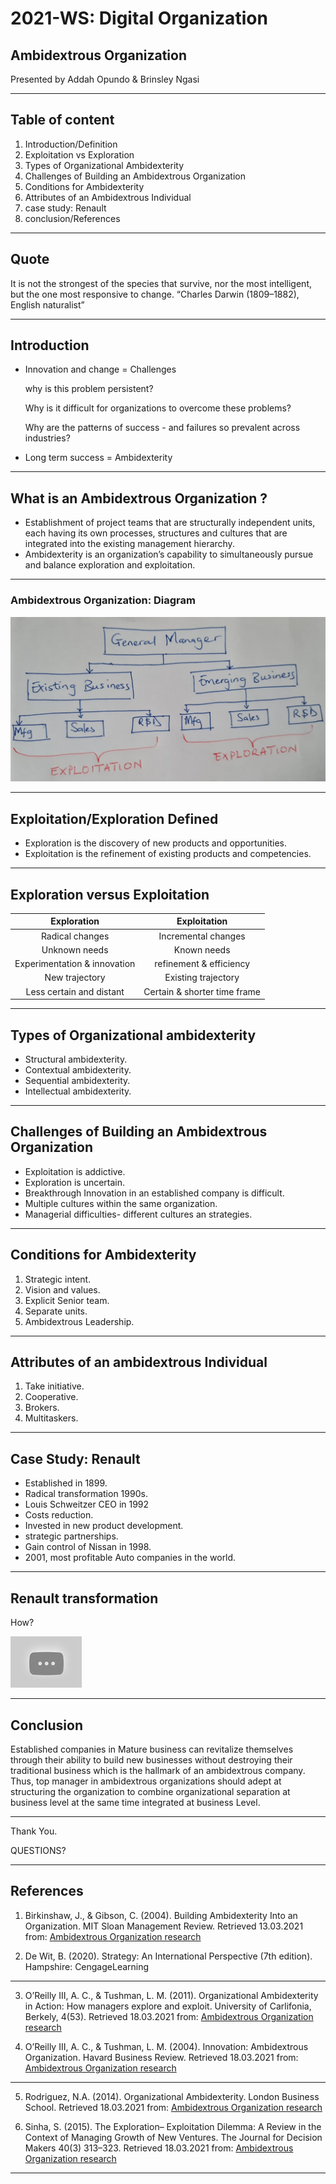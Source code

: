 # 2021-WS: Digital Organization

## Ambidextrous Organization

Presented by  Addah Opundo & Brinsley Ngasi

---

## Table of content

1. Introduction/Definition
1. Exploitation vs Exploration
1. Types of Organizational Ambidexterity
1. Challenges of Building an Ambidextrous Organization
1. Conditions for Ambidexterity
1. Attributes of an Ambidextrous Individual
1. case study: Renault
1. conclusion/References

---

## Quote

It is not the strongest of the species that survive, nor the most intelligent, but the one most responsive to change.
		“Charles Darwin (1809–1882), English naturalist”

---

## Introduction

- Innovation and change = Challenges

    why is this problem persistent?

     Why is it difficult for organizations to overcome these problems?

     Why are the patterns of success - and failures so prevalent across industries?

- Long term success = Ambidexterity

---

## What is an Ambidextrous Organization ?

- Establishment of project teams that are structurally independent units, each having its own processes, structures and cultures that are integrated into the existing management hierarchy.
- Ambidexterity is an organization’s capability to simultaneously pursue and balance exploration and exploitation.

---

### Ambidextrous Organization: Diagram

![Diagram](ExploitationVsExploration.jpg)

---

## Exploitation/Exploration Defined

- Exploration is the discovery of new products and opportunities.
- Exploitation is the refinement of existing products and competencies.

---

## Exploration versus Exploitation

|Exploration         | Exploitation     |
|:------------------:|:----------------:|
| Radical changes   | Incremental changes   |
| Unknown needs     | Known needs         |
| Experimentation & innovation | refinement & efficiency |
| New trajectory | Existing trajectory     |
| Less certain and distant | Certain & shorter time frame|

---

## Types of Organizational ambidexterity

- Structural ambidexterity.
- Contextual ambidexterity.
- Sequential ambidexterity.
- Intellectual ambidexterity.

---

## Challenges of Building an Ambidextrous Organization

- Exploitation is addictive.
- Exploration is uncertain.
- Breakthrough Innovation in an established company is difficult.
- Multiple cultures within the same organization.
- Managerial difficulties- different cultures an strategies.

---

## Conditions for Ambidexterity

1. Strategic intent.
1. Vision and values.
1. Explicit Senior team.
1. Separate units.
1. Ambidextrous Leadership.

---

## Attributes of an ambidextrous Individual

1. Take initiative.
1. Cooperative.
1. Brokers.
1. Multitaskers.

---

## Case Study: Renault

- Established in 1899.
- Radical transformation 1990s.
- Louis Schweitzer CEO in 1992
- Costs reduction.
- Invested in new product development.
- strategic partnerships.
- Gain control of Nissan in 1998.
- 2001, most profitable Auto companies in the world.

---

## Renault transformation

How?

[![Why](images/vid.jpg)](video/why.mp4)

---

## Conclusion

Established companies in Mature business can revitalize themselves through their ability to build new businesses without destroying their traditional business which is the hallmark of an ambidextrous company. Thus, top manager in ambidextrous organizations should adept at structuring the organization to combine organizational separation at business level at the same time integrated at business Level.

---
Thank You.

QUESTIONS?

---

## References

1. Birkinshaw, J., & Gibson, C. (2004). Building Ambidexterity Into an Organization. MIT Sloan Management Review. Retrieved 13.03.2021 from:
[Ambidextrous Organization research](https://sloanreview.mit.edu/article/building-ambidexterity-into-an-organization/)

2.	De Wit, B. (2020). Strategy: An International Perspective (7th edition). Hampshire: CengageLearning

---

3. O’Reilly III, A. C., & Tushman, L. M. (2011). Organizational Ambidexterity in Action: How managers explore and exploit. University of Carlifonia, Berkely, 4(53). Retrieved 18.03.2021 from:
[Ambidextrous Organization research](https://www.hbs.edu/faculty/Shared%20Documents/conferences/2015-strategy-research/Organizational%20Ambidexterity%20in%20Action.pdf)

4. O’Reilly III, A. C., & Tushman, L. M. (2004). Innovation: Ambidextrous Organization. Havard Business Review. Retrieved 18.03.2021 from:
[Ambidextrous Organization research](https://hbr.org/2004/04/the-ambidextrous-organization)

---

5. Rodriguez, N.A. (2014). Organizational Ambidexterity. London Business School. Retrieved 18.03.2021 from:
[Ambidextrous Organization research](https://www.london.edu/think/organisational-ambidexterity)

6. Sinha, S. (2015). The Exploration– Exploitation Dilemma: A Review in the Context of Managing Growth of New Ventures. The Journal for Decision Makers 40(3) 313–323. Retrieved 18.03.2021 from:
[Ambidextrous Organization research](https://journals.sagepub.com/doi/full/10.1177/0256090915599709)

---
